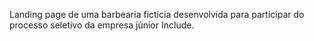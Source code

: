 Landing page de uma barbearia fictícia desenvolvida para participar do processo seletivo da empresa júnior Include.
